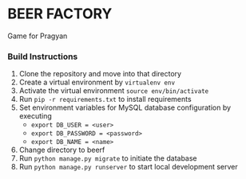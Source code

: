# BEER FACTORY
Game for Pragyan

### Build Instructions
1. Clone the repository and move into that directory
2. Create a virtual environment by `virtualenv env`
3. Activate the virtual environment `source env/bin/activate`
4. Run `pip -r requirements.txt` to install requirements
5. Set environment variables for MySQL database configuration by executing 
    - `export DB_USER = <user>` 
    - `export DB_PASSWORD = <password>` 
    - `export DB_NAME = <name>`
6. Change directory to beerf 
7. Run `python manage.py migrate` to initiate the database
8. Run `python manage.py runserver` to start local development server
